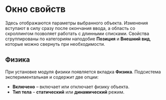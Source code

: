 # Окно свойств

Здесь отображаются параметры выбранного объекта. Изменения вступают в силу
сразу после окончания ввода, а область со скроллингом позволяет работать с
длинными списками. Свойства сгруппированы по категориям наподобие
**Позиция** и **Внешний вид**, которые можно свернуть при необходимости.

## Физика

При установке модуля физики появляется вкладка **Физика**. Подсистема
экспериментальная и содержит две опции:

- **Включено** – включает или отключает физику объекта.
- **Тип тела** – **статический** или **динамический** режим.

